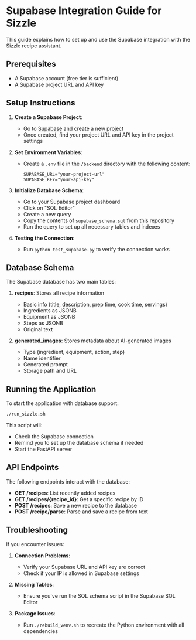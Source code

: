 # Supabase Integration Guide for Sizzle

This guide explains how to set up and use the Supabase integration with the Sizzle recipe assistant.

## Prerequisites

- A Supabase account (free tier is sufficient)
- A Supabase project URL and API key

## Setup Instructions

1. **Create a Supabase Project**:
   - Go to [Supabase](https://app.supabase.com/) and create a new project
   - Once created, find your project URL and API key in the project settings

2. **Set Environment Variables**:
   - Create a `.env` file in the `/backend` directory with the following content:
     ```
     SUPABASE_URL="your-project-url"
     SUPABASE_KEY="your-api-key"
     ```

3. **Initialize Database Schema**:
   - Go to your Supabase project dashboard
   - Click on "SQL Editor"
   - Create a new query
   - Copy the contents of `supabase_schema.sql` from this repository
   - Run the query to set up all necessary tables and indexes

4. **Testing the Connection**:
   - Run `python test_supabase.py` to verify the connection works

## Database Schema

The Supabase database has two main tables:

1. **recipes**: Stores all recipe information
   - Basic info (title, description, prep time, cook time, servings)
   - Ingredients as JSONB
   - Equipment as JSONB
   - Steps as JSONB
   - Original text

2. **generated_images**: Stores metadata about AI-generated images
   - Type (ingredient, equipment, action, step)
   - Name identifier
   - Generated prompt
   - Storage path and URL

## Running the Application

To start the application with database support:

```bash
./run_sizzle.sh
```

This script will:
- Check the Supabase connection
- Remind you to set up the database schema if needed
- Start the FastAPI server

## API Endpoints

The following endpoints interact with the database:

- **GET /recipes**: List recently added recipes
- **GET /recipes/{recipe_id}**: Get a specific recipe by ID
- **POST /recipes**: Save a new recipe to the database
- **POST /recipe/parse**: Parse and save a recipe from text

## Troubleshooting

If you encounter issues:

1. **Connection Problems**:
   - Verify your Supabase URL and API key are correct
   - Check if your IP is allowed in Supabase settings

2. **Missing Tables**:
   - Ensure you've run the SQL schema script in the Supabase SQL Editor

3. **Package Issues**:
   - Run `./rebuild_venv.sh` to recreate the Python environment with all dependencies